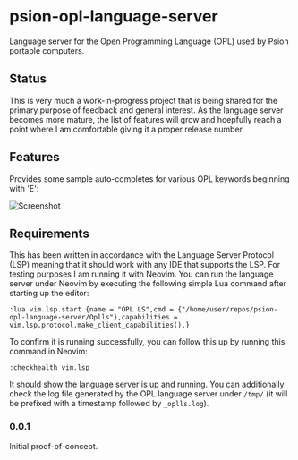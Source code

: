 # psion-opl-language-server

Language server for the Open Programming Language (OPL) used by Psion portable computers.

## Status

This is very much a work-in-progress project that is being shared for the primary purpose of feedback and general interest. As the language server becomes more mature, the list of features will grow and hoepfully reach a point where I am comfortable giving it a proper release number.

## Features

Provides some sample auto-completes for various OPL keywords beginning with 'E':

![Screenshot](https://github.com/colinhoad/psion-opl-language-server/blob/main/img/img/neovim-psion-opl-autocomplete.png?raw=true)

## Requirements

This has been written in accordance with the Language Server Protocol (LSP) meaning that it should work with any IDE that supports the LSP. For testing purposes I am running it with Neovim. You can run the language server under Neovim by executing the following simple Lua command after starting up the editor:

`:lua vim.lsp.start {name = "OPL LS",cmd = {"/home/user/repos/psion-opl-language-server/Oplls"},capabilities = vim.lsp.protocol.make_client_capabilities(),}`

To confirm it is running successfully, you can follow this up by running this command in Neovim:

`:checkhealth vim.lsp`

It should show the language server is up and running. You can additionally check the log file generated by the OPL language server under `/tmp/` (it will be prefixed with a timestamp followed by `_oplls.log`).

### 0.0.1

Initial proof-of-concept.